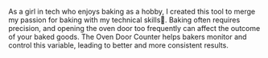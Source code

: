 As a girl in tech who enjoys baking as a hobby, I created this tool to merge my passion for baking with my technical skills🥰. Baking often requires precision, and opening the oven door too frequently can affect the outcome of your baked goods. The Oven Door Counter helps bakers monitor and control this variable, leading to better and more consistent results.
